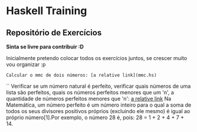 Haskell Training
==========
Repositório de Exercícios
-------------------------
**Sinta se livre para contribuir :D**

Inicialmente pretendo colocar todos os exercícios juntos, se crescer muito vou organizar :p

``
    Calcular o mmc de dois números: [a relative link](mmc.hs)
``

``
    Verificar se um número natural é perfeito, verificar quais números de
    uma lista são perfeitos, quais os números perfeitos menores que um 'n',
    a quantidade de números perfeitos menores que 'n': [a relative link](perfeito.hs)
    Na Matemática, um número perfeito é um número inteiro para o qual a soma
    de todos os seus divisores positivos próprios (excluindo ele mesmo)
    é igual ao próprio número[1].Por exemplo, o número 28 é,
    pois: 28 = 1 + 2 + 4 + 7 + 14.
```
